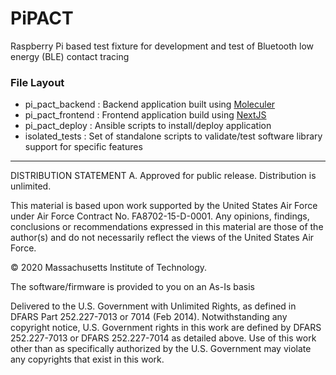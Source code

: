 # PiPACT #

Raspberry Pi based test fixture for development and test of Bluetooth low energy (BLE) contact tracing

### File Layout ###
* pi_pact_backend
    : Backend application built using [Moleculer](https://moleculer.services/)
* pi_pact_frontend
    : Frontend application build using [NextJS](https://nextjs.org/)
* pi_pact_deploy
    : Ansible scripts to install/deploy application
* isolated_tests
    : Set of standalone scripts to validate/test software library support for specific features

---
DISTRIBUTION STATEMENT A. Approved for public release. Distribution is unlimited.
 
This material is based upon work supported by the United States Air Force under Air Force Contract No. FA8702-15-D-0001. Any opinions, findings, conclusions or recommendations expressed in this material are those of the author(s) and do not necessarily reflect the views of the United States Air Force.
 
© 2020 Massachusetts Institute of Technology.
 
The software/firmware is provided to you on an As-Is basis
 
Delivered to the U.S. Government with Unlimited Rights, as defined in DFARS Part 252.227-7013 or 7014 (Feb 2014). Notwithstanding any copyright notice, U.S. Government rights in this work are defined by DFARS 252.227-7013 or DFARS 252.227-7014 as detailed above. Use of this work other than as specifically authorized by the U.S. Government may violate any copyrights that exist in this work.
